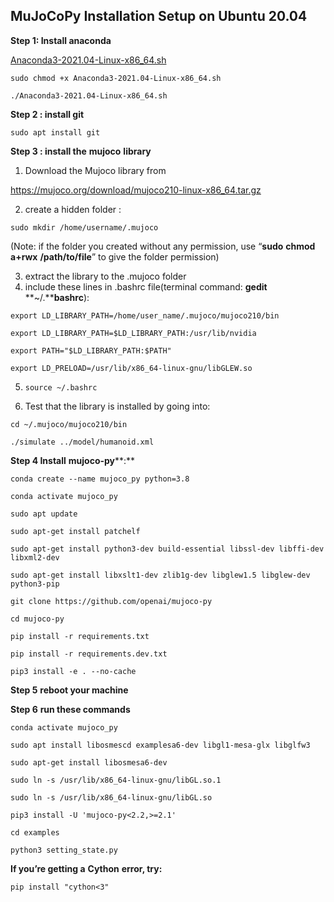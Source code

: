 ## **MuJoCoPy Installation Setup on Ubuntu 20.04**

**Step 1: Install anaconda**


 [Anaconda3-2021.04-Linux-x86_64.sh](https://repo.anaconda.com/archive/Anaconda3-2021.04-Linux-x86_64.sh)

`sudo chmod +x Anaconda3-2021.04-Linux-x86_64.sh`

`./Anaconda3-2021.04-Linux-x86_64.sh`


 **Step 2 : install git**

`sudo apt install git`


 **Step 3 : install the** **mujoco** **library**



1. Download the Mujoco library from 

https://mujoco.org/download/mujoco210-linux-x86_64.tar.gz

2. create a hidden folder :

 `sudo mkdir /home/username/.mujoco`

(Note: if the folder you created without any permission, use “**sudo** **chmod** **a+rwx**   **/path/to/file**” to give the folder permission)



3. extract the library to the .mujoco folder
4. include these lines in .bashrc file(terminal command: **gedit** **~/.****bashrc**):

`export LD_LIBRARY_PATH=/home/user_name/.mujoco/mujoco210/bin`

`export LD_LIBRARY_PATH=$LD_LIBRARY_PATH:/usr/lib/nvidia`

`export PATH="$LD_LIBRARY_PATH:$PATH"`

`export LD_PRELOAD=/usr/lib/x86_64-linux-gnu/libGLEW.so`



5. `source ~/.bashrc`



6. Test that the library is installed by going into:

 `cd ~/.mujoco/mujoco210/bin`

`./simulate ../model/humanoid.xml`



 **Step 4 Install** **mujoco-py****:**

`conda create --name mujoco_py python=3.8`

`conda activate mujoco_py`

`sudo apt update`

`sudo apt-get install patchelf`

`sudo apt-get install python3-dev build-essential libssl-dev libffi-dev libxml2-dev` 

`sudo apt-get install libxslt1-dev zlib1g-dev libglew1.5 libglew-dev python3-pip`

`git clone https://github.com/openai/mujoco-py`

`cd mujoco-py`

`pip install -r requirements.txt`

`pip install -r requirements.dev.txt`


 `pip3 install -e . --no-cache`


 **Step 5** **reboot your machine**


 **Step 6** **run these commands**

`conda activate mujoco_py`

`sudo apt install libosmescd examplesa6-dev libgl1-mesa-glx libglfw3`

`sudo apt-get install libosmesa6-dev`

`sudo ln -s /usr/lib/x86_64-linux-gnu/libGL.so.1` 

`sudo ln -s /usr/lib/x86_64-linux-gnu/libGL.so`

`pip3 install -U 'mujoco-py<2.2,>=2.1'`

`cd examples`

`python3 setting_state.py`



 **If you’re getting a** **Cython** **error, try:**

`pip install "cython<3"`